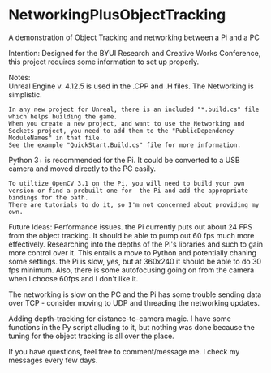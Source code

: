 # NetworkingPlusObjectTracking
A demonstration of Object Tracking and networking between a Pi and a PC

Intention: 
  Designed for the BYUI Research and Creative Works Conference, this project requires some information to set up properly.
  
Notes:  
  Unreal Engine v. 4.12.5 is used in the .CPP and .H files. The Networking is simplistic.
  
    In any new project for Unreal, there is an included "*.build.cs" file which helps building the game. 
    When you create a new project, and want to use the Networking and Sockets project, you need to add them to the "PublicDependency ModuleNames" in that file.
    See the example "QuickStart.Build.cs" file for more information. 
    
  Python 3+ is recommended for the Pi. It could be converted to a USB camera and moved directly to the PC easily.
  
    To utiltize OpenCV 3.1 on the Pi, you will need to build your own version or find a prebuilt one for  the Pi and add the appropriate bindings for the path. 
    There are tutorials to do it, so I'm not concerned about providing my own.
    
Future Ideas: 
  Performance issues. the Pi currently puts out about 24 FPS from the object tracking. It should be able to pump out 60 fps much more effectively. Researching into the depths of the Pi's libraries and such to gain more control over it. This entails a move to Python and potentially chaning some settings. the Pi is slow, yes, but at 360x240 it should be able to do 30 fps minimum. Also, there is some autofocusing going on from the camera when I choose 60fps and I don't like it.
  
  The networking is slow on the PC and the Pi has some trouble sending data over TCP - consider moving to UDP and threading the networking updates.
  
  Adding depth-tracking for distance-to-camera magic. I have some functions in the Py script alluding to it, but nothing was done because the tuning for the object tracking is all over the place.
  
  If you have questions, feel free to comment/message me. I check my messages every few days. 
